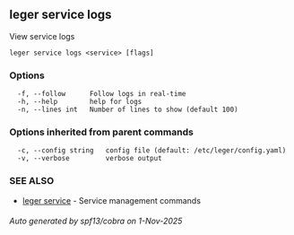 ## leger service logs

View service logs

```
leger service logs <service> [flags]
```

### Options

```
  -f, --follow      Follow logs in real-time
  -h, --help        help for logs
  -n, --lines int   Number of lines to show (default 100)
```

### Options inherited from parent commands

```
  -c, --config string   config file (default: /etc/leger/config.yaml)
  -v, --verbose         verbose output
```

### SEE ALSO

* [leger service](leger_service.md)	 - Service management commands

###### Auto generated by spf13/cobra on 1-Nov-2025
